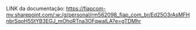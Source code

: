 LINK da documentação:
https://fiapcom-my.sharepoint.com/:w:/g/personal/rm562098_fiap_com_br/Ed25O3rAsMFHnbrSqoH5StYB3EGJ_mOhoRTna3OFqwalLA?e=gTDMhr
